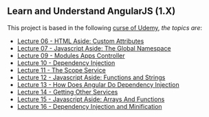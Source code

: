 Learn and Understand AngularJS (1.X)
--------------------------------------------------
This project is based in the following [curse of Udemy](https://www.udemy.com/learn-angularjs/), *the topics are*:

* [Lecture 06 - HTML Aside: Custom Attributes](https://github.com/robsonoduarte/learn-angularjs/tree/master/learn-and-understand-angularjs/src/main/webapp/lecture-06)
* [Lecture 07 - Javascript Aside: The Global Namespace](https://github.com/robsonoduarte/learn-angularjs/tree/master/learn-and-understand-angularjs/src/main/webapp/lecture-07)
* [Lecture 09 - Modules Apps Controller](https://github.com/robsonoduarte/learn-angularjs/tree/master/learn-and-understand-angularjs/src/main/webapp/lecture-09)
* [Lecture 10 - Dependency Injection](https://github.com/robsonoduarte/learn-angularjs/tree/master/learn-and-understand-angularjs/src/main/webapp/lecture-10)
* [Lecture 11 - The Scope Service](https://github.com/robsonoduarte/learn-angularjs/tree/master/learn-and-understand-angularjs/src/main/webapp/lecture-11)
* [Lecture 12 - Javascript Aside: Functions and Strings](https://github.com/robsonoduarte/learn-angularjs/tree/master/learn-and-understand-angularjs/src/main/webapp/lecture-12)
* [Lecture 13 - How Does Angular Do Dependency Injection](https://github.com/robsonoduarte/learn-angularjs/tree/master/learn-and-understand-angularjs/src/main/webapp/lecture-13)
* [Lecture 14 - Getting Other Services](https://github.com/robsonoduarte/learn-angularjs/tree/master/learn-and-understand-angularjs/src/main/webapp/lecture-14)
* [Lecture 15 - Javascript Aside: Arrays And Functions](https://github.com/robsonoduarte/learn-angularjs/tree/master/learn-and-understand-angularjs/src/main/webapp/lecture-15)
* [Lecture 16 - Dependency Injection and Minification](https://github.com/robsonoduarte/learn-angularjs/tree/master/learn-and-understand-angularjs/src/main/webapp/lecture-16)

